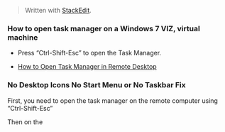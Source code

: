 


> Written with [StackEdit](https://stackedit.io/).

### How to open task manager on a Windows 7 VIZ, virtual machine

- Press “Ctrl-Shift-Esc” to open the Task Manager.

- [How to Open Task Manager in Remote Desktop]([https://smallbusiness.chron.com/open-task-manager-remote-desktop-56876.html](https://smallbusiness.chron.com/open-task-manager-remote-desktop-56876.html))

### No Desktop Icons No Start Menu or No Taskbar Fix

First, you need to open the task manager on the remote computer using “Ctrl-Shift-Esc”

Then on the 
<!--stackedit_data:
eyJoaXN0b3J5IjpbLTk0MzA4ODgyNF19
-->